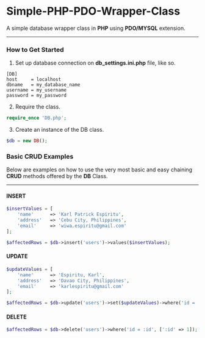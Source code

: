 # Simple-PHP-PDO-Wrapper-Class
A simple database wrapper class in **PHP** using **PDO/MYSQL** extension.
- - - -
### How to Get Started
1. Set up database connection on **db_settings.ini.php** file, like so.
```
[DB]
host     = localhost
dbname   = my_database_name
username = my_username
password = my_password
```
2. Require the class.
```php
require_once 'DB.php';
```
3. Create an instance of the DB class.
```php
$db = new DB();
```

### Basic CRUD Examples
Below are examples on how to use the very most basic and easy chaining **CRUD** methods offered by the **DB** Class. 
- - - -

#### INSERT
```php
$insertValues = [
    'name'      => 'Karl Patrick Espiritu',
    'address'   => 'Cebu City, Philippines',
    'email'     => 'wiwa.espiritu@gmail.com'
];

$affectedRows = $db->insert('users')->values($insertValues);
```

#### UPDATE
```php
$updateValues = [
    'name'      => 'Espiritu, Karl',
    'address'   => 'Davao City, Philippines',
    'email'     => 'karlespiritu@gmail.com'
];

$affectedRows = $db->update('users')->set($updateValues)->where('id = :id', [':id' => 1]);
```

#### DELETE
```php
$affectedRows = $db->delete('users')->where('id = :id', [':id' => 1]);
```
